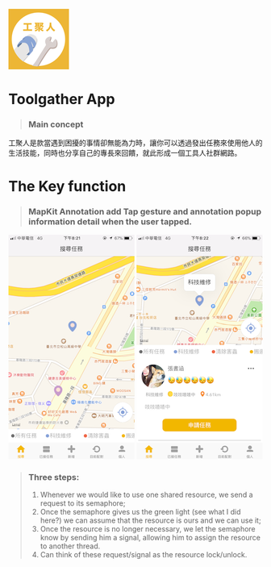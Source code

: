 ![image](https://github.com/SpockHsueh/ToolManTogether/blob/master/ToolManTogether/Assets.xcassets/AppIcon.appiconset/Icon-App-60x60%402x.png)
# Toolgather App

>### Main concept 
工聚人是款當遇到困擾的事情卻無能為力時，讓你可以透過發出任務來使用他人的生活技能，同時也分享自己的專長來回饋，就此形成一個工具人社群網路。

# The Key function

>### MapKit Annotation add Tap gesture and annotation popup information detail when the user tapped.
![image](https://github.com/SpockHsueh/ToolManTogether/blob/master/IMG_01.PNG) ![image](https://github.com/SpockHsueh/ToolManTogether/blob/master/IMG_02.PNG)
>### Three steps:
>1. Whenever we would like to use one shared resource, we send a request to its semaphore;
>2. Once the semaphore gives us the green light (see what I did here?) we can assume that the resource is ours and we can use it;
>3. Once the resource is no longer necessary, we let the semaphore know by sending him a signal, allowing him to assign the resource to another thread. 
>4. Can think of these request/signal as the resource lock/unlock.

